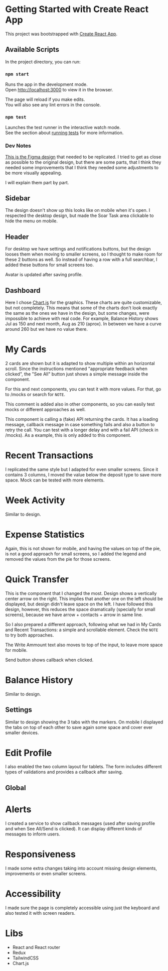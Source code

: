 # Getting Started with Create React App

This project was bootstrapped with [Create React App](https://github.com/facebook/create-react-app).

## Available Scripts

In the project directory, you can run:

### `npm start`

Runs the app in the development mode.\
Open [http://localhost:3000](http://localhost:3000) to view it in the browser.

The page will reload if you make edits.\
You will also see any lint errors in the console.

### `npm test`

Launches the test runner in the interactive watch mode.\
See the section about [running tests](https://facebook.github.io/create-react-app/docs/running-tests) for more information.

### Dev Notes

[This is the Figma design](https://www.figma.com/design/Lf57jfEvFsQjNZdQi07qyv/Soar-Front-End-Dev-Task?node-id=0-1&node-type=canvas&t=Wl1OJOXC4MFsdmtj-0) that needed to be replicated. I tried to get as close as possible to the original design, but there are some parts, that I think they needed some improvements that I think they needed some adjustments to be more visually appealing.

I will explain them part by part.

## Sidebar

The design doesn't show up this looks like on mobile when it's open. I respected the desktop design, but made the Soar Task area clickable to hide the menu on mobile.

## Header

For desktop we have settings and notifications buttons, but the design looses them when moving to smaller screens, so I thought to make room for these 2 buttons as well. So instead of having a row with a full searchbar, I added these buttons for small screens too.

Avatar is updated after saving profile.

## Dashboard

Here I chose [Chart.js](https://www.chartjs.org) for the graphics. These charts are quite customizable, but not completely. This means that some of the charts don't look exactly the same as the ones we have in the design, but some changes, were impossible to achieve with real code. For example, Balance History shows Jul as 150 and next month, Aug as 210 (aprox). In between we have a curve around 260 but we have no value there.

# My Cards

2 cards are shown but it is adapted to show multiple within an horizontal scroll. Since the instructions mentioned "appropriate feedback when clicked", the "See All" button just shows a simple message inside the component.

For this and next components, you can test it with more values. For that, go to /mocks or search for `NOTE`.

This comment is added also in other components, so you can easily test mocks or different approaches as well.

This component is calling a (fake) API returning the cards. It has a loading message, callback message in case something fails and also a button to retry the call. You can test with a longer delay and with a fail API (check in /mocks). As a example, this is only added to this component.

# Recent Transactions

I replicated the same style but I adapted for even smaller screens. Since it contains 3 columns, I moved the value below the deposit type to save more space. Mock can be tested with more elements.

# Week Activity

Similar to design.

# Expense Statistics

Again, this is not shown for mobile, and having the values on top of the pie, is not a good approach for small screens, so I added the legend and removed the values from the pie for those screens.

# Quick Transfer

This is the component that I changed the most. Design shows a vertically center arrow on the right. This implies that another one on the left should be displayed, but design didn't leave space on the left. I have followed this design, however, this reduces the space dramatically (specially for small screens), because we have arrow + contacts + arrow in same line.

So I also prepared a different approach, following what we had in My Cards and Recent Transactions: a simple and scrollable element. Check the `NOTE` to try both approaches.

The Write Ammount text also moves to top of the input, to leave more space for mobile.

Send button shows callback when clicked.

# Balance History

Similar to design.

## Settings

Similar to design showing the 3 tabs with the markers. On mobile I displayed the tabs on top of each other to save again some space and cover ever smaller devices.

# Edit Profile

I also enabled the two column layout for tablets. The form includes different types of validations and provides a callback after saving.

## Global

# Alerts

I created a service to show callback messages (used after saving profile and when See All/Send is clicked). It can display different kinds of messages to inform users.

# Responsiveness

I made some extra changes taking into account missing design elements, improvements or even smaller screens.

# Accessibility

I made sure the page is completely accessible using just the keyboard and also tested it with screen readers.

# Libs

- React and React router
- Redux
- TailwindCSS
- Chart.js
